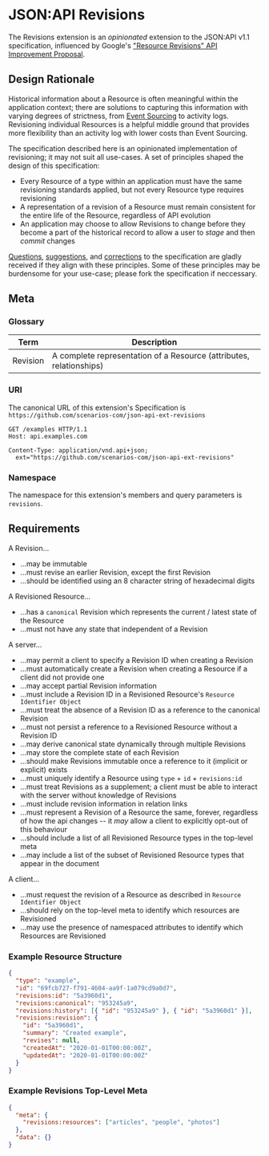 # JSON:API Revisions

The Revisions extension is an _opinionated_ extension to the JSON:API v1.1
specification, influenced by Google's
["Resource Revisions" API Improvement Proposal][aip/162].

## Design Rationale

Historical information about a Resource is often meaningful within the
application context; there are solutions to capturing this information with
varying degrees of strictness, from [Event Sourcing][event-sourcing] to activity
logs. Revisioning individual Resources is a helpful middle ground that provides
more flexibility than an activity log with lower costs than Event Sourcing.

The specification described here is an opinionated implementation
of revisioning; it may not suit all use-cases. A set of principles shaped the
design of this specification:

- Every Resource of a type within an application must have the same revisioning
  standards applied, but not every Resource type requires revisioning
- A representation of a revision of a Resource must remain consistent for
  the entire life of the Resource, regardless of API evolution
- An application may choose to allow Revisions to change before they become a
  part of the historical record to allow a user to _stage_ and then _commit_
  changes

[Questions][discussions], [suggestions][discussions], and [corrections][pulls]
to the specification are gladly received if they align with these principles.
Some of these principles may be burdensome for your use-case; please fork the
specification if neccessary.

## Meta

### Glossary

| Term     | Description                                                         |
| -------- | ------------------------------------------------------------------- |
| Revision | A complete representation of a Resource (attributes, relationships) |

### URI

The canonical URL of this extension's Specification is
`https://github.com/scenarios-com/json-api-ext-revisions`

```http
GET /examples HTTP/1.1
Host: api.examples.com

Content-Type: application/vnd.api+json;
  ext="https://github.com/scenarios-com/json-api-ext-revisions"
```

### Namespace

The namespace for this extension's members and query parameters is `revisions`.

## Requirements

A Revision...

- ...may be immutable
- ...must revise an earlier Revision, except the first Revision
- ...should be identified using an 8 character string of hexadecimal digits

A Revisioned Resource...

- ...has a `canonical` Revision which represents the current / latest state of
  the Resource
- ...must not have any state that independent of a Revision

A server...

- ...may permit a client to specify a Revision ID when creating a Revision
- ...must automatically create a Revision when creating a Resource if a client
  did not provide one
- ...may accept partial Revision information
- ...must include a Revision ID in a Revisioned Resource's
  `Resource Identifier Object`
- ...must treat the absence of a Revision ID as a reference to the canonical
  Revision
- ...must not persist a reference to a Revisioned Resource without a Revision ID
- ...may derive canonical state dynamically through multiple Revisions
- ...may store the complete state of each Revision
- ...should make Revisions immutable once a reference to it (implicit or
  explicit) exists
- ...must uniquely identify a Resource using `type` + `id` + `revisions:id`
- ...must treat Revisions as a supplement; a client must be able to interact
  with the server without knowledge of Revisions
- ...must include revision information in relation links
- ...must represent a Revision of a Resource the same, forever, regardless of
  how the api changes -- it _may_ allow a client to explicitly opt-out of this
  behaviour
- ...should include a list of all Revisioned Resource types in the top-level meta
- ...may include a list of the subset of Revisioned Resource types that appear
  in the document

A client...

- ...must request the revision of a Resource as described in
  `Resource Identifier Object`
- ...should rely on the top-level meta to identify which resources are Revisioned
- ...may use the presence of namespaced attributes to identify which
  Resources are Revisioned

### Example Resource Structure

```json
{
  "type": "example",
  "id": "69fcb727-f791-4604-aa9f-1a079cd9a0d7",
  "revisions:id": "5a3960d1",
  "revisions:canonical": "953245a9",
  "revisions:history": [{ "id": "953245a9" }, { "id": "5a3960d1" }],
  "revisions:revision": {
    "id": "5a3960d1",
    "summary": "Created example",
    "revises": null,
    "createdAt": "2020-01-01T00:00:00Z",
    "updatedAt": "2020-01-01T00:00:00Z"
  }
}
```

### Example Revisions Top-Level Meta

```json
{
  "meta": {
    "revisions:resources": ["articles", "people", "photos"]
  },
  "data": {}
}
```

[aip/162]: https://google.aip.dev/162
[event-sourcing]: https://martinfowler.com/eaaDev/EventSourcing.html
[discussions]: /discussions
[pulls]: /pulls
